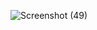 ![Screenshot (49)](https://user-images.githubusercontent.com/60258353/130964629-e52d068e-4e1c-4095-8b42-bb14df2d174e.png)
